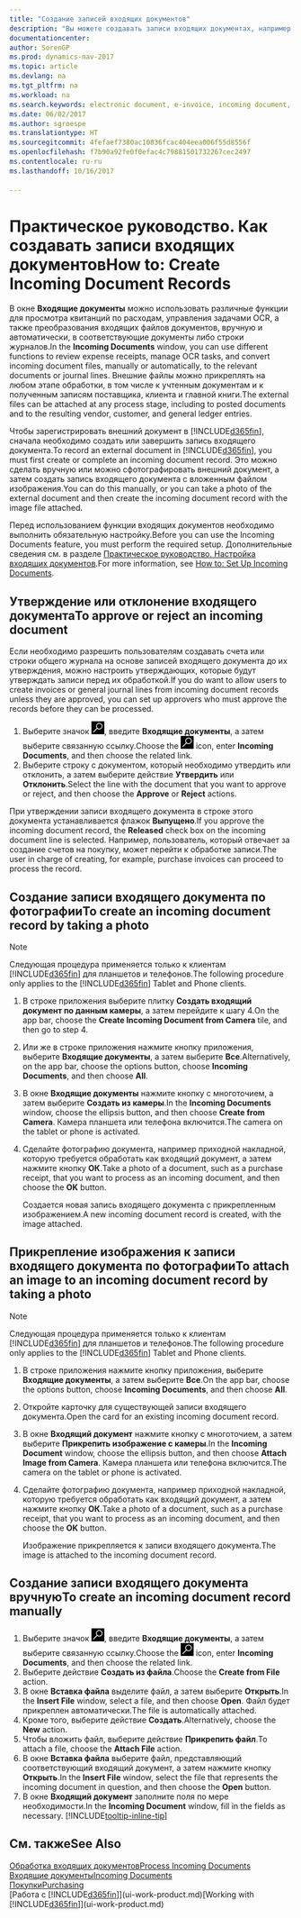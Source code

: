 ```yaml
---
title: "Создание записей входящих документов"
description: "Вы можете создавать записи входящих документах, например для счетов, и управлять задачами OCR, eCommerce и обмена документами."
documentationcenter: 
author: SorenGP
ms.prod: dynamics-nav-2017
ms.topic: article
ms.devlang: na
ms.tgt_pltfrm: na
ms.workload: na
ms.search.keywords: electronic document, e-invoice, incoming document, OCR, ecommerce, document exchange, import invoice
ms.date: 06/02/2017
ms.author: sgroespe
ms.translationtype: HT
ms.sourcegitcommit: 4fefaef7380ac10836fcac404eea006f55d8556f
ms.openlocfilehash: f7b90a92fe0f0efac4c79881501732267cec2497
ms.contentlocale: ru-ru
ms.lasthandoff: 10/16/2017

---
```

# <a name="how-to-create-incoming-document-records"></a><span data-ttu-id="b911b-103">Практическое руководство. Как создавать записи входящих документов</span><span class="sxs-lookup"><span data-stu-id="b911b-103">How to: Create Incoming Document Records</span></span>
<span data-ttu-id="b911b-104">В окне **Входящие документы** можно использовать различные функции для просмотра квитанций по расходам, управления задачами OCR, а также преобразования входящих файлов документов, вручную и автоматически, в соответствующие документы либо строки журналов.</span><span class="sxs-lookup"><span data-stu-id="b911b-104">In the **Incoming Documents** window, you can use different functions to review expense receipts, manage OCR tasks, and convert incoming document files, manually or automatically, to the relevant documents or journal lines.</span></span> <span data-ttu-id="b911b-105">Внешние файлы можно прикреплять на любом этапе обработки, в том числе к учтенным документам и к полученным записям поставщика, клиента и главной книги.</span><span class="sxs-lookup"><span data-stu-id="b911b-105">The external files can be attached at any process stage, including to posted documents and to the resulting vendor, customer, and general ledger entries.</span></span>

<span data-ttu-id="b911b-106">Чтобы зарегистрировать внешний документ в [!INCLUDE[d365fin](includes/d365fin_md.md)], сначала необходимо создать или завершить запись входящего документа.</span><span class="sxs-lookup"><span data-stu-id="b911b-106">To record an external document in [!INCLUDE[d365fin](includes/d365fin_md.md)], you must first create or complete an incoming document record.</span></span> <span data-ttu-id="b911b-107">Это можно сделать вручную или можно сфотографировать внешний документ, а затем создать запись входящего документа с вложенным файлом изображения.</span><span class="sxs-lookup"><span data-stu-id="b911b-107">You can do this manually, or you can take a photo of the external document and then create the incoming document record with the image file attached.</span></span>

<span data-ttu-id="b911b-108">Перед использованием функции входящих документов необходимо выполнить обязательную настройку.</span><span class="sxs-lookup"><span data-stu-id="b911b-108">Before you can use the Incoming Documents feature, you must perform the required setup.</span></span> <span data-ttu-id="b911b-109">Дополнительные сведения см. в разделе [Практическое руководство. Настройка входящих документов](across-how-setup-income-documents.md).</span><span class="sxs-lookup"><span data-stu-id="b911b-109">For more information, see [How to: Set Up Incoming Documents](across-how-setup-income-documents.md).</span></span>

## <a name="to-approve-or-reject-an-incoming-document"></a><span data-ttu-id="b911b-110">Утверждение или отклонение входящего документа</span><span class="sxs-lookup"><span data-stu-id="b911b-110">To approve or reject an incoming document</span></span>
<span data-ttu-id="b911b-111">Если необходимо разрешить пользователям создавать счета или строки общего журнала на основе записей входящего документа до их утверждения, можно настроить утверждающих, которые будут утверждать записи перед их обработкой.</span><span class="sxs-lookup"><span data-stu-id="b911b-111">If you do want to allow users to create invoices or general journal lines from incoming document records unless they are approved, you can set up approvers who must approve the records before they can be processed.</span></span>

1. <span data-ttu-id="b911b-112">Выберите значок ![Поиск страницы или отчета](media/ui-search/search_small.png "Значок поиска страницы или отчета"), введите **Входящие документы**, а затем выберите связанную ссылку.</span><span class="sxs-lookup"><span data-stu-id="b911b-112">Choose the ![Search for Page or Report](media/ui-search/search_small.png "Search for Page or Report icon") icon, enter **Incoming Documents**, and then choose the related link.</span></span>
2. <span data-ttu-id="b911b-113">Выберите строку с документом, который необходимо утвердить или отклонить, а затем выберите действие **Утвердить** или **Отклонить**.</span><span class="sxs-lookup"><span data-stu-id="b911b-113">Select the line with the document that you want to approve or reject, and then choose the **Approve** or **Reject** actions.</span></span>

<span data-ttu-id="b911b-114">При утверждении записи входящего документа в строке этого документа устанавливается флажок **Выпущено**.</span><span class="sxs-lookup"><span data-stu-id="b911b-114">If you approve the incoming document record, the **Released** check box on the incoming document line is selected.</span></span> <span data-ttu-id="b911b-115">Например, пользователь, который отвечает за создание счетов на покупку, может перейти к обработке записи.</span><span class="sxs-lookup"><span data-stu-id="b911b-115">The user in charge of creating, for example, purchase invoices can proceed to process the record.</span></span>

## <a name="to-create-an-incoming-document-record-by-taking-a-photo"></a><span data-ttu-id="b911b-116">Создание записи входящего документа по фотографии</span><span class="sxs-lookup"><span data-stu-id="b911b-116">To create an incoming document record by taking a photo</span></span>
> [!NOTE]  
>   <span data-ttu-id="b911b-117">Следующая процедура применяется только к клиентам [!INCLUDE[d365fin](includes/d365fin_md.md)] для планшетов и телефонов.</span><span class="sxs-lookup"><span data-stu-id="b911b-117">The following procedure only applies to the [!INCLUDE[d365fin](includes/d365fin_md.md)] Tablet and Phone clients.</span></span>

1. <span data-ttu-id="b911b-118">В строке приложения выберите плитку **Создать входящий документ по данным камеры**, а затем перейдите к шагу 4.</span><span class="sxs-lookup"><span data-stu-id="b911b-118">On the app bar, choose the **Create Incoming Document from Camera** tile, and then go to step 4.</span></span>
2. <span data-ttu-id="b911b-119">Или же в строке приложения нажмите кнопку приложения, выберите **Входящие документы**, а затем выберите **Все**.</span><span class="sxs-lookup"><span data-stu-id="b911b-119">Alternatively, on the app bar, choose the options button, choose **Incoming Documents**, and then choose **All**.</span></span>
3. <span data-ttu-id="b911b-120">В окне **Входящие документы** нажмите кнопку с многоточием, а затем выберите **Создать из камеры**.</span><span class="sxs-lookup"><span data-stu-id="b911b-120">In the **Incoming Documents** window, choose the ellipsis button, and then choose **Create from Camera**.</span></span> <span data-ttu-id="b911b-121">Камера планшета или телефона включится.</span><span class="sxs-lookup"><span data-stu-id="b911b-121">The camera on the tablet or phone is activated.</span></span>
4. <span data-ttu-id="b911b-122">Сделайте фотографию документа, например приходной накладной, которую требуется обработать как входящий документ, а затем нажмите кнопку **ОК**.</span><span class="sxs-lookup"><span data-stu-id="b911b-122">Take a photo of a document, such as a purchase receipt, that you want to process as an incoming document, and then choose the **OK** button.</span></span>

    <span data-ttu-id="b911b-123">Создается новая запись входящего документа с прикрепленным изображением.</span><span class="sxs-lookup"><span data-stu-id="b911b-123">A new incoming document record is created, with the image attached.</span></span>

## <a name="to-attach-an-image-to-an-incoming-document-record-by-taking-a-photo"></a><span data-ttu-id="b911b-124">Прикрепление изображения к записи входящего документа по фотографии</span><span class="sxs-lookup"><span data-stu-id="b911b-124">To attach an image to an incoming document record by taking a photo</span></span>
> [!NOTE]  
>   <span data-ttu-id="b911b-125">Следующая процедура применяется только к клиентам [!INCLUDE[d365fin](includes/d365fin_md.md)] для планшетов и телефонов.</span><span class="sxs-lookup"><span data-stu-id="b911b-125">The following procedure only applies to the [!INCLUDE[d365fin](includes/d365fin_md.md)] Tablet and Phone clients.</span></span>

1. <span data-ttu-id="b911b-126">В строке приложения нажмите кнопку приложения, выберите **Входящие документы**, а затем выберите **Все**.</span><span class="sxs-lookup"><span data-stu-id="b911b-126">On the app bar, choose the options button, choose **Incoming Documents**, and then choose **All**.</span></span>
2. <span data-ttu-id="b911b-127">Откройте карточку для существующей записи входящего документа.</span><span class="sxs-lookup"><span data-stu-id="b911b-127">Open the card for an existing incoming document record.</span></span>
3. <span data-ttu-id="b911b-128">В окне **Входящий документ** нажмите кнопку с многоточием, а затем выберите **Прикрепить изображение с камеры**.</span><span class="sxs-lookup"><span data-stu-id="b911b-128">In the **Incoming Document** window, choose the ellipsis button, and then choose **Attach Image from Camera**.</span></span> <span data-ttu-id="b911b-129">Камера планшета или телефона включится.</span><span class="sxs-lookup"><span data-stu-id="b911b-129">The camera on the tablet or phone is activated.</span></span>
4. <span data-ttu-id="b911b-130">Сделайте фотографию документа, например приходной накладной, которую требуется обработать как входящий документ, а затем нажмите кнопку **ОК**.</span><span class="sxs-lookup"><span data-stu-id="b911b-130">Take a photo of a document, such as a purchase receipt, that you want to process as an incoming document, and then choose the **OK** button.</span></span>

    <span data-ttu-id="b911b-131">Изображение прикрепляется к записи входящего документа.</span><span class="sxs-lookup"><span data-stu-id="b911b-131">The image is attached to the incoming document record.</span></span>

## <a name="to-create-an-incoming-document-record-manually"></a><span data-ttu-id="b911b-132">Создание записи входящего документа вручную</span><span class="sxs-lookup"><span data-stu-id="b911b-132">To create an incoming document record manually</span></span>
1. <span data-ttu-id="b911b-133">Выберите значок ![Поиск страницы или отчета](media/ui-search/search_small.png "Значок поиска страницы или отчета"), введите **Входящие документы**, а затем выберите связанную ссылку.</span><span class="sxs-lookup"><span data-stu-id="b911b-133">Choose the ![Search for Page or Report](media/ui-search/search_small.png "Search for Page or Report icon") icon, enter **Incoming Documents**, and then choose the related link.</span></span>
2. <span data-ttu-id="b911b-134">Выберите действие **Создать из файла**.</span><span class="sxs-lookup"><span data-stu-id="b911b-134">Choose the **Create from File** action.</span></span>  
3. <span data-ttu-id="b911b-135">В окне **Вставка файла** выделите файл, а затем выберите **Открыть**.</span><span class="sxs-lookup"><span data-stu-id="b911b-135">In the **Insert File** window, select a file, and then choose **Open**.</span></span> <span data-ttu-id="b911b-136">Файл будет прикреплен автоматически.</span><span class="sxs-lookup"><span data-stu-id="b911b-136">The file is automatically attached.</span></span>
4. <span data-ttu-id="b911b-137">Кроме того, выберите действие **Создать**.</span><span class="sxs-lookup"><span data-stu-id="b911b-137">Alternatively, choose the **New** action.</span></span>
5. <span data-ttu-id="b911b-138">Чтобы вложить файл, выберите действие **Прикрепить файл**.</span><span class="sxs-lookup"><span data-stu-id="b911b-138">To attach a file, choose the **Attach File** action.</span></span>
6. <span data-ttu-id="b911b-139">В окне **Вставка файла** выберите файл, представляющий соответствующий входящий документ, а затем нажмите кнопку **Открыть**.</span><span class="sxs-lookup"><span data-stu-id="b911b-139">In the **Insert File** window, select the file that represents the incoming document in question, and then choose the **Open** button.</span></span>
7. <span data-ttu-id="b911b-140">В окне **Входящий документ** заполните поля по мере необходимости.</span><span class="sxs-lookup"><span data-stu-id="b911b-140">In the **Incoming Document** window, fill in the fields as necessary.</span></span> [!INCLUDE[tooltip-inline-tip](includes/tooltip-inline-tip_md.md)]

## <a name="see-also"></a><span data-ttu-id="b911b-141">См. также</span><span class="sxs-lookup"><span data-stu-id="b911b-141">See Also</span></span>
[<span data-ttu-id="b911b-142">Обработка входящих документов</span><span class="sxs-lookup"><span data-stu-id="b911b-142">Process Incoming Documents</span></span>](across-process-income-documents.md)  
[<span data-ttu-id="b911b-143">Входящие документы</span><span class="sxs-lookup"><span data-stu-id="b911b-143">Incoming Documents</span></span>](across-income-documents.md)  
[<span data-ttu-id="b911b-144">Покупки</span><span class="sxs-lookup"><span data-stu-id="b911b-144">Purchasing</span></span>](purchasing-manage-purchasing.md)  
<span data-ttu-id="b911b-145">[Работа с [!INCLUDE[d365fin](includes/d365fin_md.md)]](ui-work-product.md)</span><span class="sxs-lookup"><span data-stu-id="b911b-145">[Working with [!INCLUDE[d365fin](includes/d365fin_md.md)]](ui-work-product.md)</span></span>

